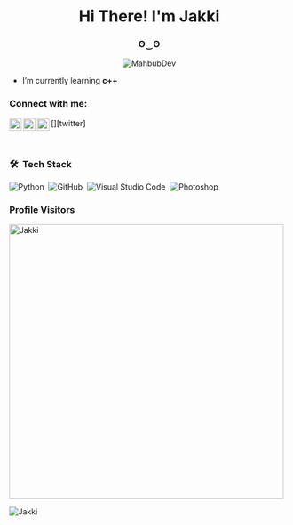 <h1 align="center">Hi There! I'm Jakki</h1>
<h3 align="center">ʘ‿ʘ
</h3>
<p align="center"> <img src="dev-working.gif" alt="MahbubDev"/> </p>

- I’m currently learning **c++**

### Connect with me:

[<img align="left" alt="Jakki | YouTube" width="22px" src="https://cdn.jsdelivr.net/npm/simple-icons@v3/icons/youtube.svg" />][youtube]
[<img align="left" alt="jakkiofficial | Twitter" width="22px" src="https://cdn.jsdelivr.net/npm/simple-icons@v3/icons/twitter.svg" />][twitter]
[<img align="left" alt="its_jakkii | Instagram" width="22px" src="https://cdn.jsdelivr.net/npm/simple-icons@v3/icons/instagram.svg" />][instagram]

<br />

### 🛠 &nbsp;Tech Stack

![Python](https://img.shields.io/badge/-Python-05122A?style=flat&logo=python)&nbsp;
![GitHub](https://img.shields.io/badge/-GitHub-05122A?style=flat&logo=github)&nbsp;
![Visual Studio Code](https://img.shields.io/badge/-Visual%20Studio%20Code-05122A?style=flat&logo=visual-studio-code&logoColor=007ACC)&nbsp;
![Photoshop](https://img.shields.io/badge/-Photoshop-05122A?style=flat&logo=adobe-photoshop)&nbsp;
<br />
### Profile Visitors 

<p><img width="494" align="center" src="https://github-readme-stats.vercel.app/api/top-langs?username=ItsJakki&show_icons=true&locale=en&layout=compact" alt="Jakki" /></p>

<p><img align="center" src="https://github-readme-stats.vercel.app/api?username=ItsJakki&show_icons=true&locale=en" alt="Jakki" /></p>

[youtube]: https://youtube.com/@jakki_
[instagram]: https://instagram.com/hrasovecj
